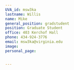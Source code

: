 ```yaml
---
UVA_id: msw3ka
lastname: Willis
name: Mike
general_position: gradstudent
position: Graduate Student
office: 403 Kerchof Hall
phone: 434-924-3776
email: msw3ka@virginia.edu
image:
personal_page:


---
```

